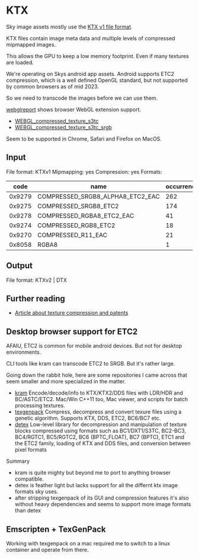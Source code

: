 # KTX

Sky image assets mostly use the [KTX v1 file format](https://registry.khronos.org/KTX/specs/1.0/ktxspec.v1.html).

KTX files contain image meta data and multiple levels of compressed mipmapped images.

This allows the GPU to keep a low memory footprint. Even if many textures are loaded.

We're operating on Skys android app assets. Android supports ETC2 compression, which is
a well defined OpenGL standard, but not supported by common browsers as of mid 2023.

So we need to transcode the images before we can use them.

[webglreport](https://webglreport.com/?v=2) shows browser WebGL extension support.

*	[WEBGL_compressed_texture_s3tc](https://www.khronos.org/registry/webgl/extensions/WEBGL_compressed_texture_s3tc)
* [WEBGL_compressed_texture_s3tc_srgb](https://www.khronos.org/registry/webgl/extensions/WEBGL_compressed_texture_s3tc_srgb)

Seem to be supported in Chrome, Safari and Firefox on MacOS.

## Input

File format: KTXv1
Mipmapping: yes
Compression: yes
Formats:

| code   | name                             | occurrence |
| ------ | -------------------------------- | ---------- |
| 0x9279 | COMPRESSED_SRGB8_ALPHA8_ETC2_EAC | 262        |
| 0x9275 | COMPRESSED_SRGB8_ETC2            | 174        |
| 0x9278 | COMPRESSED_RGBA8_ETC2_EAC        | 41         |
| 0x9274 | COMPRESSED_RGB8_ETC2             | 18         |
| 0x9270 | COMPRESSED_R11_EAC               | 21         |
| 0x8058 | RGBA8                            | 1          |

## Output

File format: KTXv2 | DTX


## Further reading

* [Article about texture compression and patents](http://www.colecovision.eu/graphics/texture_compression.pdf)

## Desktop browser support for ETC2

AFAIU, ETC2 is common for mobile android devices. But not for desktop environments.

CLI tools like kram can transcode ETC2 to SRGB. But it's rather large.

Going down the rabbit hole, here are some repositories I came across that seem smaller and more specialized in the matter.


* [kram](https://github.com/alecazam/kram) Encode/decode/info to KTX/KTX2/DDS files with LDR/HDR and BC/ASTC/ETC2. Mac/Win C++11 too, Mac viewer, and scripts for batch processing textures.
* [texgenpack](https://github.com/hglm/texgenpack) Compress, decompress and convert texure files using a genetic algorithm. Supports KTX, DDS, ETC2, BC6/BC7 etc.
* [detex](https://github.com/hglm/detex) Low-level library for decompression and manipulation of texture blocks compressed using formats such as BC1/DXT1/S3TC, BC2-BC3, BC4/RGTC1, BC5/RGTC2, BC6 (BPTC_FLOAT), BC7 (BPTC), ETC1 and the ETC2 family, loading of KTX and DDS files, and conversion between pixel formats

Summary

* kram is quite mighty but beyond me to port to anything browser compatible.
* detex is feather light but lacks support for all the differnt ktx image formats sky uses.
* after stripping texgenpack of its GUI and compression features it's also without heavy 
  dependencies and seems to support more image formats than detex

## Emscripten + TexGenPack

Working with texgenpack on a mac required me to switch to a linux container and operate from there.
